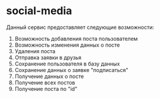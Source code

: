 # social-media
Данный сервис предоставляет следующие возможности:

1. Возможность добавления поста пользователем
2. Возможность изменения данных о посте
3. Удаления поста
4. Отправка заявки в друзья
5. Сохранение пользователя в базу данных
6. Сохранение данных о заявке "подписаться"
7. Получение данных о посте
8. Получение всех постов
9. Получение поста по "id"
